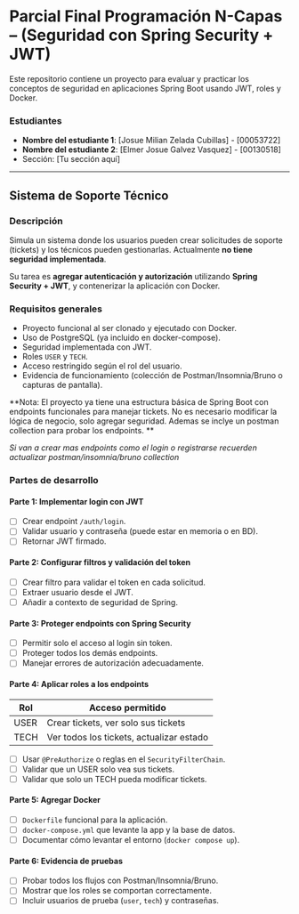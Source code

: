 # Parcial Final Programación N-Capas – (Seguridad con Spring Security + JWT)

Este repositorio contiene un proyecto para evaluar y practicar los conceptos de seguridad en aplicaciones Spring Boot usando JWT, roles y Docker.

### Estudiantes
- **Nombre del estudiante 1**: [Josue Milian Zelada Cubillas] - [00053722]
- **Nombre del estudiante 2**: [Elmer Josue Galvez Vasquez] - [00130518]
- Sección: [Tu sección aquí]
---

## Sistema de Soporte Técnico

### Descripción
Simula un sistema donde los usuarios pueden crear solicitudes de soporte (tickets) y los técnicos pueden gestionarlas. Actualmente **no tiene seguridad implementada**.

Su tarea es **agregar autenticación y autorización** utilizando **Spring Security + JWT**, y contenerizar la aplicación con Docker.

### Requisitos generales

- Proyecto funcional al ser clonado y ejecutado con Docker.
- Uso de PostgreSQL (ya incluido en docker-compose).
- Seguridad implementada con JWT.
- Roles `USER` y `TECH`.
- Acceso restringido según el rol del usuario.
- Evidencia de funcionamiento (colección de Postman/Insomnia/Bruno o capturas de pantalla).

**Nota: El proyecto ya tiene una estructura básica de Spring Boot con endpoints funcionales para manejar tickets. No es necesario modificar la lógica de negocio, solo agregar seguridad. Ademas se inclye un postman collection para probar los endpoints. **

_Si van a crear mas endpoints como el login o registrarse recuerden actualizar postman/insomnia/bruno collection_

### Partes de desarrollo

#### Parte 1: Implementar login con JWT
- [ ] Crear endpoint `/auth/login`.
- [ ] Validar usuario y contraseña (puede estar en memoria o en BD).
- [ ] Retornar JWT firmado.

#### Parte 2: Configurar filtros y validación del token
- [ ] Crear filtro para validar el token en cada solicitud.
- [ ] Extraer usuario desde el JWT.
- [ ] Añadir a contexto de seguridad de Spring.

#### Parte 3: Proteger endpoints con Spring Security
- [ ] Permitir solo el acceso al login sin token.
- [ ] Proteger todos los demás endpoints.
- [ ] Manejar errores de autorización adecuadamente.

#### Parte 4: Aplicar roles a los endpoints

| Rol   | Acceso permitido                                 |
|--------|--------------------------------------------------|
| USER  | Crear tickets, ver solo sus tickets              |
| TECH  | Ver todos los tickets, actualizar estado         |

- [ ] Usar `@PreAuthorize` o reglas en el `SecurityFilterChain`.
- [ ] Validar que un USER solo vea sus tickets.
- [ ] Validar que solo un TECH pueda modificar tickets.

#### Parte 5: Agregar Docker
- [ ] `Dockerfile` funcional para la aplicación.
- [ ] `docker-compose.yml` que levante la app y la base de datos.
- [ ] Documentar cómo levantar el entorno (`docker compose up`).

#### Parte 6: Evidencia de pruebas
- [ ] Probar todos los flujos con Postman/Insomnia/Bruno.
- [ ] Mostrar que los roles se comportan correctamente.
- [ ] Incluir usuarios de prueba (`user`, `tech`) y contraseñas.
